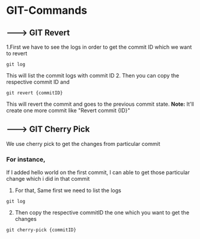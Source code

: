 # GIT-Commands
## ---> GIT Revert
1.First we have to see the logs in order to get the commit ID which we want to revert
```
git log
```
This will list the commit logs with commit ID
2. Then you can copy the respective commit ID and
```
git revert {commitID}
```
This will revert the commit and goes to the previous commit state.
**Note:** It'll create one more commit like "Revert commit {ID}"

## ---> GIT Cherry Pick
We use cherry pick to get the changes from particular commit
### For instance,
If I added hello world on the first commit, I can able to get those particular change which i did in that commit
1. For that, Same first we need to list the logs
```
git log
```
2. Then copy the respective commitID the one which you want to get the changes
```
git cherry-pick {commitID}
``` 
